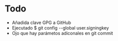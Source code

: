 # Todo 
- Añadida clave GPG a GitHub
- Ejecutado $ git config --global user.signingkey
- Ojo que hay parámetos adiconales en git commit

